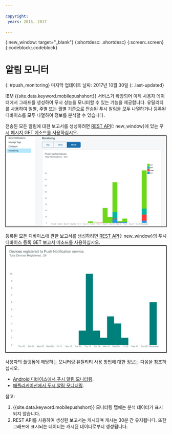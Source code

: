 ```yaml
---

copyright:
 years: 2015, 2017

---
```


{:new_window: target="_blank"}
{:shortdesc: .shortdesc}
{:screen:.screen}
{:codeblock:.codeblock}

# 알림 모니터 
{: #push_monitoring}
마지막 업데이트 날짜: 2017년 10월 30일
{: .last-updated}


IBM {{site.data.keyword.mobilepushshort}} 서비스가 확장되어 이제 사용자 데이터에서 그래프를 생성하여 푸시 성능을 모니터할 수 있는 기능을 제공합니다. 유틸리티를 사용하여 일별, 주별 또는 월별 기준으로 전송된 푸시 알림을 모두 나열하거나 등록된 디바이스를 모두 나열하여 정보를 분석할 수 있습니다.

전송된 모든 알림에 대한 보고서를 생성하려면 [REST API](https://mobile.{DomainName}/imfpush/#!/messages/get_apps_applicationId_messages_report){: new_window}에 있는 푸시 메시지 GET 메소드를 사용하십시오. 
	![전송된 알림 보고서](images/monitoring_messages.jpg)


등록된 모든 디바이스에 관한 보고서를 생성하려면 [REST API](https://mobile.{DomainName}/imfpush/#!/devices/get_apps_applicationId_devices_report){: new_window}의 푸시 디바이스 등록 GET 보고서 메소드를 사용하십시오.
	![등록된 디바이스 보고서](images/monitoring_devices.jpg)


사용자의 플랫폼에 해당하는 모니터링 유틸리티 사용 방법에 대한 정보는 다음을 참조하십시오.

 - [Android 디바이스에서 푸시 알림 모니터링](https://github.com/ibm-bluemix-mobile-services/bms-clientsdk-android-push/tree/Doc#monitoring).
 - [애플리케이션에서 푸시 알림 모니터링](https://github.com/ibm-bluemix-mobile-services/bms-clientsdk-swift-push/tree/Doc#enable-monitoring).

참고:

1. {{site.data.keyword.mobilepushshort}} 모니터링 탭에는 분석 데이터가 표시되지 않습니다. 
2. REST API를 사용하여 생성된 보고서는 캐시되며 캐시는 30분 간 유지됩니다.
또한 그래프에 표시되는 데이터는 캐시된 데이터로부터 생성됩니다. 
 



 

